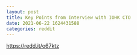 ```yaml
--- 
layout: post 
title: Key Points from Interview with IOHK CTO 
date: 2021-06-22 1624431588 
categories: reddit 
--- 
```

https://redd.it/o67ktz
